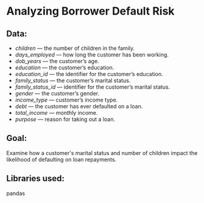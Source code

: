 # Analyzing Borrower Default Risk

## Data:

- *children*  —  the number of children in the family.
- *days_employed*  — how long the customer has been working.
- *dob_years* — the customer’s age.
- *education* — the customer’s education.
- *education_id* — the identifier for the customer’s education.
- *family_status* — the customer’s marital status.
- *family_status_id* — identifier for the customer’s marital status.
- *gender* — the customer’s gender.
- *income_type* — customer’s income type.
- *debt* — the customer has ever defaulted on a loan.
- *total_income* — monthly income.
- *purpose* — reason for taking out a loan.


## Goal:

Examine how a customer's marital status and number of children impact the likelihood of defaulting on loan repayments.

## Libraries used:

pandas
